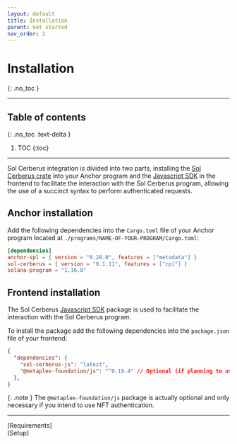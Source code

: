 ```yaml
---
layout: default
title: Installation
parent: Get started
nav_order: 2
---
```


# Installation
{: .no_toc }

---


## Table of contents
{: .no_toc .text-delta }

1. TOC
{:toc}

---

Sol Cerberus integration is divided into two parts, installing the [Sol Cerberus crate] into your Anchor program and the [Javascript SDK] in the frontend to facilitate the interaction with the Sol Cerberus program, allowing the use of a succinct syntax to perform authenticated requests.

## Anchor installation

Add the following dependencies into the `Cargo.toml` file of your Anchor program located at `./programs/NAME-OF-YOUR-PROGRAM/Cargo.toml`:

```toml
[dependencies]
anchor-spl = { version = "0.28.0", features = ["metadata"] }
sol-cerberus = { version = "0.1.11", features = ["cpi"] }
solana-program = "1.16.8"
```

## Frontend installation

The Sol Cerberus [Javascript SDK] package is used to facilitate the interaction with the Sol Cerberus program.

To install the package add the following dependencies into the `package.json` file of your frontend:

```json
{
  "dependencies": {
    "sol-cerberus-js": "latest",
    "@metaplex-foundation/js": "^0.19.4" // Optional (if planning to use NFTs)
  },
}
```

{: .note }
The `@metaplex-foundation/js` package is actually optional and only necessary if you intend to use NFT authentication.

---

<div class="prev-next">
<div markdown="1">
[Requirements]
</div>
<div markdown="1">
[Setup]
</div>
</div>

[Sol Cerberus crate]: https://crates.io/crates/sol-cerberus
[Javascript SDK]: https://www.npmjs.com/package/sol-cerberus-js
[Requirements]: ../requirements
[Setup]: ../setup
